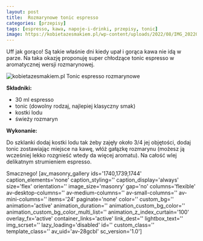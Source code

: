 ```yaml
---
layout: post
title:  Rozmarynowe tonic espresso
categories: [przepisy]
tags: [espresso, kawa, napoje-i-drinki, przepisy, tonic]
image: https://kobietazesmakiem.pl/wp-content/uploads/2022/08/IMG_20220821_120058.jpg
---
```

Uff jak gorąco! Są takie właśnie dni kiedy upał i gorąca kawa nie idą w parze. Na taka okazję proponuję super chłodzące tonic espresso w aromatycznej wersji rozmarynowej.

![kobietazesmakiem.pl Tonic espresso rozmarynowe](https://kobietazesmakiem.pl/wp-content/uploads/2022/08/IMG_20220821_120033-225x300.jpg)

**Składniki:**
* 30 ml espresso
* tonic (dowolny rodzaj, najlepiej klasyczny smak)
* kostki lodu
* świeży rozmaryn


**Wykonanie:**

Do szklanki dodaj kostki lodu tak żeby zajęły około 3/4 jej objętości, dodaj tonic zostawiając miejsce na kawę, włóż gałązkę rozmarynu (możesz ją wcześniej lekko rozgnieść wtedy da więcej aromatu). Na całość wlej delikatnym strumieniem espresso.

Smacznego!
[av\_masonry\_gallery ids='1740,1739,1744' caption\_elements='none' caption\_styling='' caption\_display='always' size='flex' orientation='' image\_size='masonry' gap='no' columns='flexible' av-desktop-columns='' av-medium-columns='' av-small-columns='' av-mini-columns='' items='24' paginate='none' color='' custom\_bg='' animation='active' animation\_duration='' animation\_custom\_bg\_color='' animation\_custom\_bg\_color\_multi\_list='' animation\_z\_index\_curtain='100' overlay\_fx='active' container\_links='active' link\_dest='' lightbox\_text='' img\_scrset='' lazy\_loading='disabled' id='' custom\_class='' template\_class='' av\_uid='av-28gcbl' sc\_version='1.0']


 
    